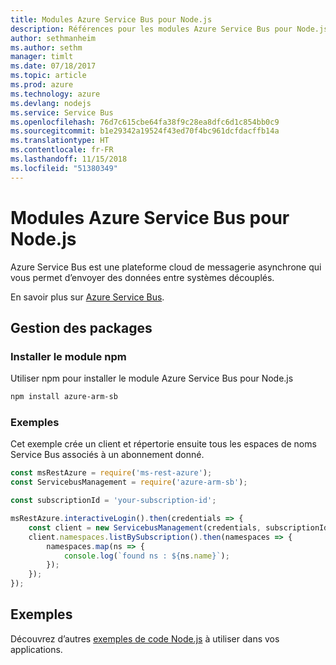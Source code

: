 ```yaml
---
title: Modules Azure Service Bus pour Node.js
description: Références pour les modules Azure Service Bus pour Node.js
author: sethmanheim
ms.author: sethm
manager: timlt
ms.date: 07/18/2017
ms.topic: article
ms.prod: azure
ms.technology: azure
ms.devlang: nodejs
ms.service: Service Bus
ms.openlocfilehash: 76d7c615cbe64fa38f9c28ea8dfc6d1c854bb0c9
ms.sourcegitcommit: b1e29342a19524f43ed70f4bc961dcfdacffb14a
ms.translationtype: HT
ms.contentlocale: fr-FR
ms.lasthandoff: 11/15/2018
ms.locfileid: "51380349"
---
```

# <a name="azure-service-bus-modules-for-nodejs"></a>Modules Azure Service Bus pour Node.js

Azure Service Bus est une plateforme cloud de messagerie asynchrone qui vous permet d’envoyer des données entre systèmes découplés.

En savoir plus sur [Azure Service Bus](https://docs.microsoft.com/azure/service-bus-messaging/service-bus-messaging-overview).

## <a name="management-package"></a>Gestion des packages

### <a name="install-the-npm-module"></a>Installer le module npm

Utiliser npm pour installer le module Azure Service Bus pour Node.js

```bash
npm install azure-arm-sb
```

### <a name="example"></a>Exemples

Cet exemple crée un client et répertorie ensuite tous les espaces de noms Service Bus associés à un abonnement donné.

```javascript
const msRestAzure = require('ms-rest-azure');
const ServicebusManagement = require('azure-arm-sb');

const subscriptionId = 'your-subscription-id';

msRestAzure.interactiveLogin().then(credentials => {
    const client = new ServicebusManagement(credentials, subscriptionId);
    client.namespaces.listBySubscription().then(namespaces => {
        namespaces.map(ns => {
            console.log(`found ns : ${ns.name}`);
        });
    });
});
```

## <a name="samples"></a>Exemples

Découvrez d’autres [exemples de code Node.js](https://azure.microsoft.com/resources/samples/?platform=nodejs) à utiliser dans vos applications.
